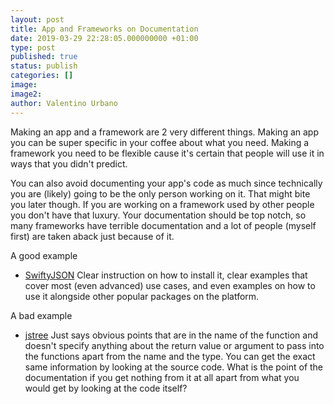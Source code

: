 ```yaml
---
layout: post
title: App and Frameworks on Documentation
date: 2019-03-29 22:28:05.000000000 +01:00
type: post
published: true
status: publish
categories: []
image:
image2:
author: Valentino Urbano
---
```


Making an app and a framework are 2 very different things. Making an app you can be super specific in your coffee about what you need. Making a framework you need to be flexible cause it's certain that people will use it in ways that you didn't predict.

You can also avoid documenting your app's code as much since technically you are (likely) going to be the only person working on it. That might bite you later though. If you are working on a framework used by other people you don't have that luxury. Your documentation should be top notch, so many frameworks have terrible documentation and a lot of people (myself first) are taken aback just because of it.

A good example

- [SwiftyJSON](https://github.com/SwiftyJSON/SwiftyJSON)
Clear instruction on how to install it, clear examples that cover most (even advanced) use cases, and even examples on how to use it alongside other popular packages on the platform.


A bad example

- [jstree](https://www.jstree.com/api/#/)
Just says obvious points that are in the name of the function and doesn't specify anything about the return value or argument to pass into the functions apart from the name and the type. You can get the exact same information by looking at the source code. What is the point of the documentation if you get nothing from it at all apart from what you would get by looking at the code itself?
